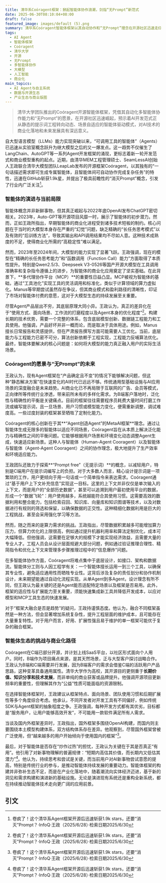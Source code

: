 ```yaml
---
title: 清华系Coóragent框架：掀起智能体协作浪潮，剑指“无Prompt”新范式
date: 2025-06-30T08:10:04+08:00
draft: false
featured_image: images/default (5).png
summary: 清华系Coóragent智能体框架以其自动协作和“无Prompt”理念在开源社区迅速走红，旨在解决现有框架的静态性问题，通过Agent生成Agent和深度上下文利用，实现泛化性与精确性的平衡。该框架的出现不仅预示着AI开发范式将转向更动态、以用户为中心的模式，也为国内智能体生态的崛起和商业化落地提供了新的视角。
tags: 
  - AI Agent
  - 智能体框架
  - Coóragent
  - 清华大学
  - 开源
  - 无Prompt
  - 多智能体协作
  - 大模型
  - 人工智能
  - 商业化
main_topics: 
  - AI Agent与自主系统
  - 数据与开源生态
  - 产业生态与商业版图
---
```


> 清华大学团队推出的Coóragent开源智能体框架，凭借其自动化多智能体协作能力和“无Prompt”的愿景，在开源社区迅速崛起，预示着AI开发范式正从静态的提示词工程转向动态、场景自适应的智能体驱动模式，对AI技术的商业化落地和未来发展具有深远意义。

自大型语言模型（LLMs）能力实现突破以来，“可调用工具的智能体”（Agents）已迅速从实验室概念跃升为继大模型之后的又一爆发点。这一趋势不仅催生了LangChain、AutoGPT等一系列Agent开发框架的涌现，更标志着新一轮开发范式和商业模型重构的起点。近期，由清华MEM工程管理硕士、SeamLessAI创始人王政联合清华大模型团队LeapLab发布的开源框架Coóragent，以其独有的“一句话描述需求即可生成专属智能体，且智能体间可自动协作完成复杂任务”的特性，迅速在GitHub斩获1.9k星，并提出了极具前瞻性的“消灭Prompt”概念，引发了行业内广泛关注[^1]。

### 智能体的演进与当前局限

智能体概念并非新鲜事物，但其真正崛起与2022年底OpenAI发布ChatGPT密切相关。2023年，Auto-GPT等开源项目风靡一时，展示了智能体的初步潜力。然而，正如王政所指出，早期智能体的商业化进程受到诸多技术短板的制约。核心问题在于当时的大模型本身存在严重的“幻觉”问题，缺乏精确的“长任务思考模式”以及有效的“后训练方法”，导致其输出和API调用结果均不尽如人意。这种技术成熟度的不足，使得商业化所需的“高稳定性”难以满足。

然而，2023年至2024年间，大模型的能力实现了显著飞跃。王政强调，现在的模型在“精确的长任务思考能力”和“函数调用（Function Call）能力”方面取得了本质性提升。特别是Qwen2.5/3、Deepseek V3-0526等国产开源大模型在工具调用准确率和复杂指令遵循上的进步，为智能体的商业化应用奠定了坚实基础。在此背景下，**多代理协作平台（MCP）**的重要性日益凸显。MCP被视为智能体的基础，通过“工具池化”实现工具的灵活调用和标准化，类似于计算领域的算力虚拟化。Manus等早期尝试虽然存在争议，但其商业模式和盈利路径的清晰性，印证了市场对智能体付费的意愿，这对于大模型生态的持续发展至关重要。

尽管Agent产品层出不穷，其底层原理大同小异。王政认为，真正的差异化在于“使用方式、面向场景、工作流的打磨程度以及Agent本身的优化程度”[^1]。构建长期的技术优势，需要一个完整的体系，包含底层模型创新、数据链工程能力和工具使用。他强调，产品好坏并非一概而论，而是取决于具体用途。例如，Manus擅长日常报告和灵感提供，但在严肃报告撰写方面可能需要人工优化。当前，底层能力与工程能力已密不可分，算法创新依赖于工程实现，工程能力反哺算法优化。最终，智能体要解决的核心问题是：如何将大模型的能力真正融入用户的实际生活场景。

### Coóragent的愿景与“无Prompt”的未来

王政认为，现有Agent框架在“产品确定且不变”的情况下能够解决问题，但这种“静态解决方案”在快速变化的AI时代已远远不够。传统通用型基础设施与AI应用场景的深度融合是未来趋势。AI商业化已不再局限于互联网的广告、会员等模式，正向律所等传统行业渗透，带来前所未有的多样化需求。为B端客户落地时，泛化性与精确性的平衡是关键痛点。目前的框架往往需要程序员耗费大量时间打磨工作流或编写提示词，且一旦场景、用户习惯或模型能力变化，便需重新调整，调试难度高。一些过度封装的框架甚至牺牲了定制化能力。

Coóragent的核心创新在于其**“Agent创造Agent”的MetaAI框架**理念。通过让智能体生成无限多的智能体以适应不同场景，Coóragent旨在从本质上解决泛化能力与精确性之间的平衡问题。它能够根据用户场景和环境变化动态调整Agent生成，快速适应新场景。这种人与智能体（Human-Agent Cooragent）以及智能体与智能体（Agent-Agent Cooragent）之间的协作理念，极大地提升了生产效率和环境适应能力。

王政团队还致力于探索**“Prompt free”（无提示词）**的概念，以减轻用户，特别是C端用户在提示词编写上的负担。对于大多数人而言，精心设计提示词是一项繁琐的工作，用户更倾向于用一句话或一个简单指令来表达需求。Coóragent通过“基于用户上下文补充信息”实现这一目标。这里的上下文并非仅仅是单次输入的上下文，而是用户的“全部历史数据”，甚至可以追溯到用户最初使用平台的数据，形成一个“数据飞轮”：用户使用越多，系统越能符合其使用习惯。这需要高效的数据利用和整合能力，包括检索召回、知识库、向量库和知识图谱等技术，以及对数据进行有规则的筛选和保留，以确保数据的正交性。这种精细化数据利用是巨大的工程挑战，甚至会采用强化学习等方法。

然而，随之而来的是算力需求的挑战。王政指出，尽管数据积累越多可能增加算力压力，但算力优化的上限很高，例如通过提升机器利用率和算法定制优化，成本可大幅降低。但他强调，这需要在足够大的规模下才能实现经济效益，且需要大量的专业人才。工程人员会从设计层面规避大部分问题，例如通过验证推理合理性、精简指令和优化上下文来管理多步骤推理过程中的“信息爆炸”问题。

在多智能体协作方面，Coóragent将难点集中于底层设计，如接口、架构和数据流。智能体分工则与人因工程学有关：一个智能体擅长运用一到三个工具，以确保其专业性，避免适应通用性而牺牲专业性。这背后涉及复杂的责任划分和协作机制设计，未来期望能通过自动化流程实现。从单Agent到多Agent，设计理念有所不同，但王政认为最关键的还是Agent能否适配特定场景以及框架是否易用。此外，框架的适应性与扩展能力至关重要，须能快速集成新工具并降低开发成本，以应对模型和MCP工具生态的快速发展。

对于“框架大融合是否是趋势”的疑问，王政持谨慎态度。他认为，融合不同框架虽然是一种方法，但会显著增加系统复杂性，提升工程层面的维护成本，且可能存在大量重复特性。对于用户而言，好用、扩展性强且易于维护的单一框架可能优于复杂的融合框架。

### 智能体生态的挑战与商业化路径

Coóragent在C端已部分开源，并计划上线SaaS平台，以社区形式面向个人用户。同时，B端作为项目痛点来源，是其天然场景，正与大型客户探讨战略合作。王政认为B端和C端需要并行发展，因为B端客户的需求会借鉴C端的活跃用户产品思路，这种变革具备通用属性。清华大学作为高校，其开源目的更侧重于**长期价值、知识分享和技术发展**，而非单纯的商业获客或品牌提升。他强调开源项目更新频率的重要性，但理解其作为“公益”性质可能面临的资源限制。

在选择智能体框架时，王政建议从框架特点、面向场景、团队使用习惯和后期扩展性等多个角度综合考虑。他承认，不同开发者对开发工具有不同偏好，例如传统SDK与Agent框架的抽象程度之争。王政强调，每种开发方式都有其优劣，目标都是“服务用户，让用户能够高效开发”，不可能用一款软件满足所有人需求。

当谈及国内外框架差异时，王政指出，国外框架多围绕OpenAI构建，而国内则主要围绕本土模型构建体系，双方结构体系存在差异。他观察到，尽管国外框架曾被广泛使用，但“越来越多的用户开始倾向于使用国内的框架”[^1]。

最后，对于智能体是否存在“炒作过热”的担忧，王政认为关键在于其是否真正“有用”。他引用了对新事物理解的普遍规律：“短期内高估其价值，而长期内又低估其潜力”[^1]。他认为，持续思考和尝试是关键，而当前用户对AI新事物尝试意愿的提高，特别是传统行业的参与，是推动智能体持续发展的重要动力。智能体框架的构建并非弥补生态不足，而是在产业化落地中，随着潮流向实体经济迈进，基于新的洞见和需求构建和演进新的基础设施。无论是演进现有系统还是重构全新系统，都在持续推动智能体技术走向更广阔的应用前景。

## 引文

[^1]: 卷疯了！这个清华系Agent框架开源后迅速斩获1.9k stars，还要“消灭”Prompt？·InfoQ·王政（2025/6/28）·检索日期2025/6/30
[^2]: 卷疯了！这个清华系Agent框架开源后迅速斩获1.9k stars，还要“消灭”Prompt？·53AI-AI知识库（2025/6/28）·检索日期2025/6/30
[^3]: 卷疯了！这个清华系Agent框架开源后迅速斩获1.9k stars - 学习AIGC（2025/6/28）·检索日期2025/6/30
